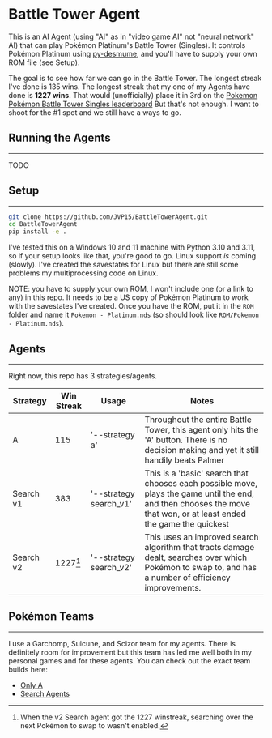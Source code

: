 # Battle Tower Agent

This is an AI Agent (using "AI" as in "video game AI" not "neural network" AI) that can play Pokémon Platinum's Battle Tower (Singles).
It controls Pokémon Platinum using [py-desmume](https://github.com/SkyTemple/py-desmume), and you'll have to supply your own ROM file (see Setup).

The goal is to see how far we can go in the Battle Tower. The longest streak I've done is 135 wins. 
The longest streak that my one of my Agents have done is **1227 wins**. That would (unofficially) place it in 3rd on the 
[Pokemon Pokémon Battle Tower Singles leaderboard](https://www.smogon.com/forums/threads/4th-generation-battle-facilities-discussion-and-records.3663294/)
But that's not enough. I want to shoot for the #1 spot and we still have a ways to go.

## Running the Agents

---

TODO

## Setup

---

```bash
git clone https://github.com/JVP15/BattleTowerAgent.git
cd BattleTowerAgent
pip install -e .
```

I've tested this on a Windows 10 and 11 machine with Python 3.10 and 3.11, so if your setup looks like that, you're good to go.
Linux support *is* coming (slowly). I've created the savestates for Linux but there are still some problems my multiprocessing code on Linux.

NOTE: you have to supply your own ROM, I won't include one (or a link to any) in this repo. 
It needs to be a US copy of Pokémon Platinum to work with the savestates I've created.
Once you have the ROM, put it in the `ROM` folder and name it `Pokemon - Platinum.nds` (so should look like `ROM/Pokemon - Platinum.nds`).

## Agents

---

Right now, this repo has 3 strategies/agents. 

| Strategy  | Win Streak | Usage                  | Notes                                                                                                                                                               |
|-----------|------------|------------------------|---------------------------------------------------------------------------------------------------------------------------------------------------------------------|
| A         | 115        | '--strategy a'         | Throughout the entire Battle Tower, this agent only hits the 'A' button. There is no decision making and yet it still handily beats Palmer                          |
| Search v1 | 383        | '--strategy search_v1' | This is a 'basic' search that chooses each possible move, plays the game until the end, and then chooses the move that won, or at least ended the game the quickest |
| Search v2 | 1227[^1]   | '--strategy search_v2' | This uses an improved search algorithm that tracts damage dealt, searches over which Pokémon to swap to, and has a number of efficiency improvements.               |

[^1]: When the v2 Search agent got the 1227 winstreak, searching over the next Pokémon to swap to wasn't enabled.

## Pokémon Teams

---

I use a Garchomp, Suicune, and Scizor team for my agents. 
There is definitely room for improvement but this team has led me well both in my personal games and for these agents.
You can check out the exact team builds here:
* [Only A](https://pokepast.es/cdad5c488ee8329d)
* [Search Agents](https://pokepast.es/db129847a7a0e6d5)

